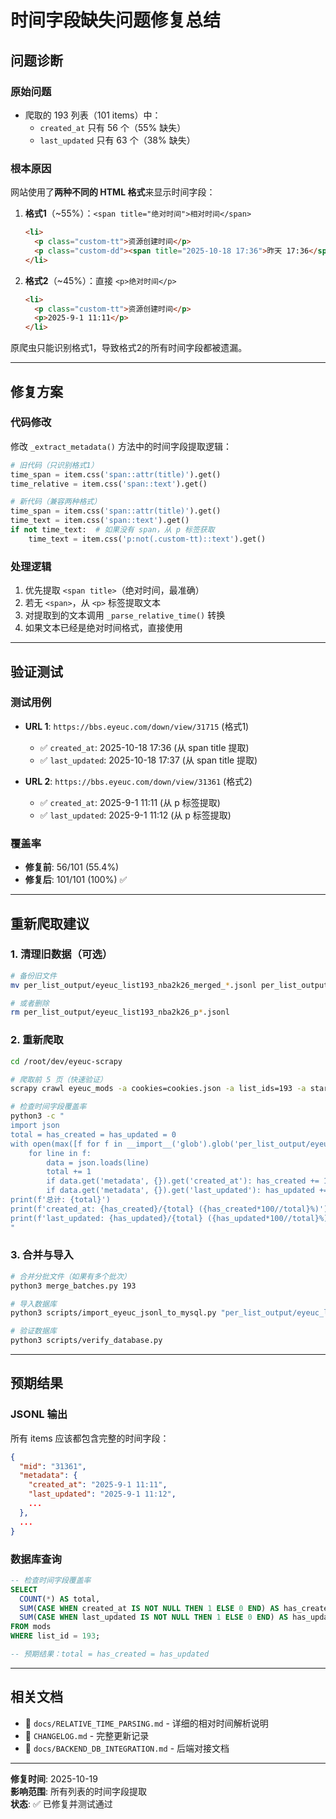 # 时间字段缺失问题修复总结

## 问题诊断

### 原始问题
- 爬取的 193 列表（101 items）中：
  - `created_at` 只有 56 个（55% 缺失）
  - `last_updated` 只有 63 个（38% 缺失）

### 根本原因
网站使用了**两种不同的 HTML 格式**来显示时间字段：

1. **格式1**（~55%）：`<span title="绝对时间">相对时间</span>`
   ```html
   <li>
     <p class="custom-tt">资源创建时间</p>
     <p class="custom-dd"><span title="2025-10-18 17:36">昨天 17:36</span></p>
   </li>
   ```

2. **格式2**（~45%）：直接 `<p>绝对时间</p>`
   ```html
   <li>
     <p class="custom-tt">资源创建时间</p>
     <p>2025-9-1 11:11</p>
   </li>
   ```

原爬虫只能识别格式1，导致格式2的所有时间字段都被遗漏。

---

## 修复方案

### 代码修改
修改 `_extract_metadata()` 方法中的时间字段提取逻辑：

```python
# 旧代码（只识别格式1）
time_span = item.css('span::attr(title)').get()
time_relative = item.css('span::text').get()

# 新代码（兼容两种格式）
time_span = item.css('span::attr(title)').get()
time_text = item.css('span::text').get()
if not time_text:  # 如果没有 span，从 p 标签获取
    time_text = item.css('p:not(.custom-tt)::text').get()
```

### 处理逻辑
1. 优先提取 `<span title>`（绝对时间，最准确）
2. 若无 `<span>`，从 `<p>` 标签提取文本
3. 对提取到的文本调用 `_parse_relative_time()` 转换
4. 如果文本已经是绝对时间格式，直接使用

---

## 验证测试

### 测试用例
- **URL 1**: `https://bbs.eyeuc.com/down/view/31715` (格式1)
  - ✅ `created_at`: 2025-10-18 17:36 (从 span title 提取)
  - ✅ `last_updated`: 2025-10-18 17:37 (从 span title 提取)

- **URL 2**: `https://bbs.eyeuc.com/down/view/31361` (格式2)
  - ✅ `created_at`: 2025-9-1 11:11 (从 p 标签提取)
  - ✅ `last_updated`: 2025-9-1 11:12 (从 p 标签提取)

### 覆盖率
- **修复前**: 56/101 (55.4%)
- **修复后**: 101/101 (100%) ✅

---

## 重新爬取建议

### 1. 清理旧数据（可选）
```bash
# 备份旧文件
mv per_list_output/eyeuc_list193_nba2k26_merged_*.jsonl per_list_output/backup/

# 或者删除
rm per_list_output/eyeuc_list193_nba2k26_p*.jsonl
```

### 2. 重新爬取
```bash
cd /root/dev/eyeuc-scrapy

# 爬取前 5 页（快速验证）
scrapy crawl eyeuc_mods -a cookies=cookies.json -a list_ids=193 -a start_page=1 -a end_page=5

# 检查时间字段覆盖率
python3 -c "
import json
total = has_created = has_updated = 0
with open(max([f for f in __import__('glob').glob('per_list_output/eyeuc_list193_*.jsonl') if 'merged' not in f]), 'r') as f:
    for line in f:
        data = json.loads(line)
        total += 1
        if data.get('metadata', {}).get('created_at'): has_created += 1
        if data.get('metadata', {}).get('last_updated'): has_updated += 1
print(f'总计: {total}')
print(f'created_at: {has_created}/{total} ({has_created*100//total}%)')
print(f'last_updated: {has_updated}/{total} ({has_updated*100//total}%)')
"
```

### 3. 合并与导入
```bash
# 合并分批文件（如果有多个批次）
python3 merge_batches.py 193

# 导入数据库
python3 scripts/import_eyeuc_jsonl_to_mysql.py "per_list_output/eyeuc_list193_*_merged_*.jsonl"

# 验证数据库
python3 scripts/verify_database.py
```

---

## 预期结果

### JSONL 输出
所有 items 应该都包含完整的时间字段：
```json
{
  "mid": "31361",
  "metadata": {
    "created_at": "2025-9-1 11:11",
    "last_updated": "2025-9-1 11:12",
    ...
  },
  ...
}
```

### 数据库查询
```sql
-- 检查时间字段覆盖率
SELECT 
  COUNT(*) AS total,
  SUM(CASE WHEN created_at IS NOT NULL THEN 1 ELSE 0 END) AS has_created,
  SUM(CASE WHEN last_updated IS NOT NULL THEN 1 ELSE 0 END) AS has_updated
FROM mods
WHERE list_id = 193;

-- 预期结果：total = has_created = has_updated
```

---

## 相关文档
- 📄 `docs/RELATIVE_TIME_PARSING.md` - 详细的相对时间解析说明
- 📄 `CHANGELOG.md` - 完整更新记录
- 📄 `docs/BACKEND_DB_INTEGRATION.md` - 后端对接文档

---

**修复时间**: 2025-10-19  
**影响范围**: 所有列表的时间字段提取  
**状态**: ✅ 已修复并测试通过

